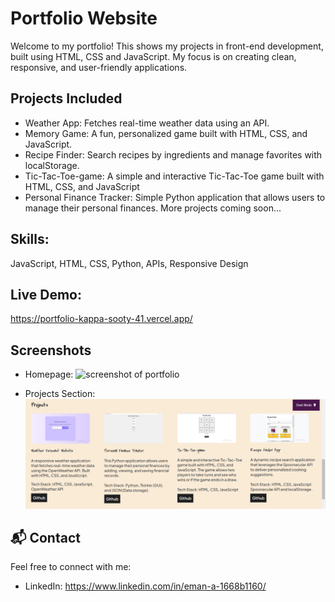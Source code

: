 # Portfolio Website
Welcome to my portfolio! This shows my projects in front-end development, built using HTML, CSS and JavaScript. My focus is on creating clean, responsive, and user-friendly applications.

## Projects Included
- Weather App:  Fetches real-time weather data using an API.
- Memory Game: A fun, personalized game built with HTML, CSS, and JavaScript.
- Recipe Finder: Search recipes by ingredients and manage favorites with localStorage.
- Tic-Tac-Toe-game: A simple and interactive Tic-Tac-Toe game built with HTML, CSS, and JavaScript
- Personal Finance Tracker: Simple Python application that allows users to manage their personal finances.
More projects coming soon...

## Skills: 
JavaScript, HTML, CSS, Python, APIs, Responsive Design

## Live Demo:
https://portfolio-kappa-sooty-41.vercel.app/

## Screenshots  
- Homepage: 
   ![screenshot of portfolio](images/Screenshotportfolio.PNG)

- Projects Section:
    ![screenshot of project section](images/projects-section.PNG)


## 📬 Contact  
Feel free to connect with me:  
- LinkedIn: https://www.linkedin.com/in/eman-a-1668b1160/


